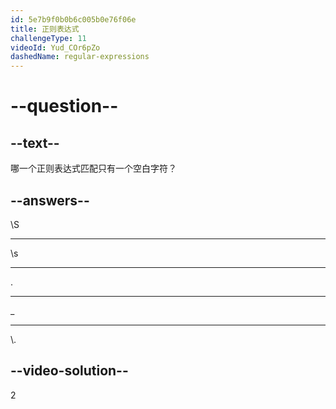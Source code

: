 ```yaml
---
id: 5e7b9f0b0b6c005b0e76f06e
title: 正则表达式
challengeType: 11
videoId: Yud_COr6pZo
dashedName: regular-expressions
---
```


# --question--

## --text--

哪一个正则表达式匹配只有一个空白字符？

## --answers--

\\S

---

\\s

---

.

---

\_

---

\\.

## --video-solution--

2

